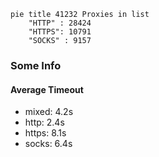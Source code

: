 
```mermaid
pie title 41232 Proxies in list
    "HTTP" : 28424
    "HTTPS": 10791
    "SOCKS" : 9157
```

### Some Info
#### Average Timeout

- mixed: 4.2s
- http: 2.4s
- https: 8.1s
- socks: 6.4s
